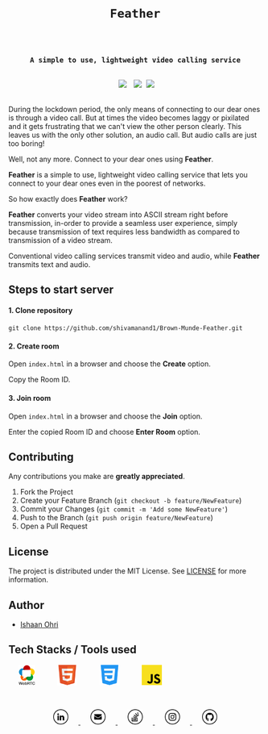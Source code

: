 <code>
  <h1 align="center">Feather</h1>
  <h3 align="center">A simple to use, lightweight video calling service</h3>
</code>

<div align="center">
  <img src="https://img.shields.io/github/repo-size/IshaanOhri/feather?logo=github" hspace="5">
  <img src="https://img.shields.io/github/license/IshaanOhri/feather" hspace="5">
  <img src="https://img.shields.io/github/last-commit/IshaanOhri/feather?logo=git">
</div>

<br>

<p align="center">

During the lockdown period, the only means of connecting to our dear ones is through a video call. But at times the video becomes laggy or pixilated and it gets frustrating that we can't view the other person clearly. This leaves us with the only other solution, an audio call. But audio calls are just too boring!

Well, not any more. Connect to your dear ones using <b>Feather</b>.

<b>Feather</b> is a simple to use, lightweight video calling service that lets you connect to your dear ones even in the poorest of networks.

So how exactly does <b>Feather</b> work?

<b>Feather</b> converts your video stream into ASCII stream right before transmission, in-order to provide a seamless user experience, simply because transmission of text requires less bandwidth as compared to transmission of a video stream.

Conventional video calling services transmit video and audio, while <b>Feather</b> transmits text and audio.
</p>

## Steps to start server

#### 1. Clone repository

```
git clone https://github.com/shivamanand1/Brown-Munde-Feather.git
```
#### 2. Create room

Open `index.html` in a browser and choose the **Create** option.

Copy the Room ID.

#### 3. Join room

Open `index.html` in a browser and choose the **Join** option.

Enter the copied Room ID and choose **Enter Room** option.

## Contributing

Any contributions you make are **greatly appreciated**.

1. Fork the Project
2. Create your Feature Branch (`git checkout -b feature/NewFeature`)
3. Commit your Changes (`git commit -m 'Add some NewFeature'`)
4. Push to the Branch (`git push origin feature/NewFeature`)
5. Open a Pull Request

## License

The project is distributed under the MIT License. See [LICENSE](https://github.com/IshaanOhri/feather/blob/master/LICENSE) for more information.

## Author

- [Ishaan Ohri](https://github.com/IshaanOhri)

## Tech Stacks / Tools used

<p>
  <img src="https://github.com/IshaanOhri/IshaanOhri/blob/master/assets/webrtc.png" height=40 hspace=20>
  <img src="https://github.com/IshaanOhri/IshaanOhri/blob/master/assets/html.png" height=40 hspace=20>
  <img src="https://github.com/IshaanOhri/IshaanOhri/blob/master/assets/css.png" height=40 hspace=20>
  <img src="https://github.com/IshaanOhri/IshaanOhri/blob/master/assets/javascript.png" height=40 hspace=20>
</p>

<br>

<p align="center">
  <a href="https://www.linkedin.com/in/ishaanohri/">
    <img src="https://github.com/IshaanOhri/IshaanOhri/blob/master/assets/linkedin.png" width="30" height="30" hspace="20">
  </a>

  <a href="mailto:ishaan99ohri@gmail.com">
    <img src="https://github.com/IshaanOhri/IshaanOhri/blob/master/assets/mail.png" width="30" height="30" hspace="20">
  </a>

  <a href="https://stackoverflow.com/users/11712463/ishaan-ohri">
    <img src="https://github.com/IshaanOhri/IshaanOhri/blob/master/assets/stackoverflow.png" width="30" height="30" hspace="20">
  </a>

  <a href="https://www.instagram.com/ohri_8/">
    <img src="https://github.com/IshaanOhri/IshaanOhri/blob/master/assets/instagram.png" width="30" height="30" hspace="20">
  </a>

  <a href="https://github.com/IshaanOhri">
    <img src="https://github.com/IshaanOhri/IshaanOhri/blob/master/assets/github.png" width="30" height="30" hspace="20">
  </a>
</p>

